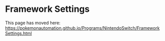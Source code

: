 # Framework Settings

This page has moved here: https://pokemonautomation.github.io/Programs/NintendoSwitch/FrameworkSettings.html

